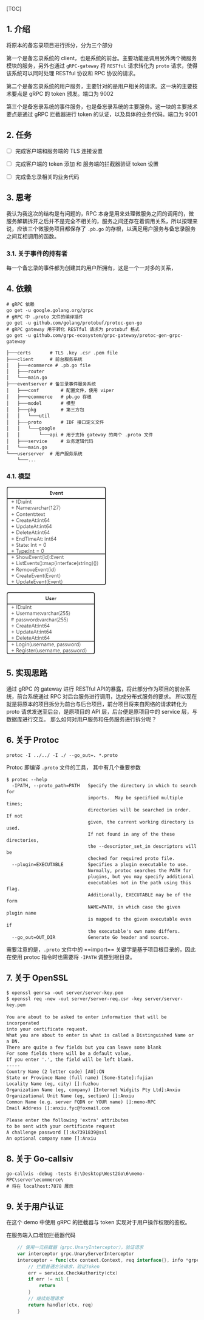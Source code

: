 [TOC]

## 1. 介绍

将原本的备忘录项目进行拆分，分为三个部分

第一个是备忘录系统的 client，也是系统的前台。主要功能是调用另外两个微服务模块的服务，另外也通过 `gRPC-gateway` 将 `RESTful` 请求转化为 `proto` 请求，使得该系统可以同时处理 RESTful 协议和 RPC 协议的请求。

第二个是备忘录系统的用户服务，主要针对的是用户相关的请求。这一块的主要技术要点是 gRPC 的 token 颁发。端口为 9002

第三个是备忘录系统的事件服务，也是备忘录系统的主要服务。这一块的主要技术要点是通过 gRPC 拦截器进行 token 的认证，以及具体的业务代码。端口为 9001


## 2. 任务

- [ ] 完成客户端和服务端的 TLS 连接设置
- [ ] 完成客户端的 token 添加 和 服务端的拦截器验证 token 设置
- [ ] 完成备忘录相关的业务代码


## 3. 思考

我认为我这次的结构是有问题的，RPC 本身是用来处理微服务之间的调用的，微服务解耦拆开之后并不是完全不相关的，服务之间还存在着调用关系，所以按理来说，应该三个微服务项目都保存了 `.pb.go` 的存根，以满足用户服务与备忘录服务之间互相调用的函数。

### 3.1. 关于事件的持有者

每一个备忘录的事件都为创建其的用户所拥有，这是一个一对多的关系，


## 4. 依赖

```shell
# gRPC 依赖
go get -u google.golang.org/grpc
# gRPC 中 .proto 文件的编译插件
go get -u github.com/golang/protobuf/protoc-gen-go
# gRPC gateway 用于转化 RESTful 请求为 protobuf 格式
go get -u github.com/grpc-ecosystem/grpc-gateway/protoc-gen-grpc-gateway
```

```shell
├───certs       # TLS .key .csr .pem file 
├───client      # 前台服务系统
│   ├───ecommerce # .pb.go file
│   ├───router 
│   └───main.go
├───eventserver # 备忘录事件服务系统
│   ├───conf        # 配置文件，使用 viper
│   ├───ecommerce   # pb.go 存根
│   ├───model       # 模型
│   ├───pkg         # 第三方包
│   │   └───util
│   ├───proto       # IDF 接口定义文件
│   │   └───google
│   │       └───api # 用于支持 gateway 的两个 .proto 文件
│   ├───service     # 业务逻辑代码
│   └───main.go
└───userserver  # 用户服务系统
    └───...

```









### 4.1. 模型

![image-20220529231530039](https://raw.githubusercontent.com/Anxiu0101/PicgoImg/master/202205292315060.png)

![image-20220529231530039](https://raw.githubusercontent.com/Anxiu0101/PicgoImg/master/202205310720330.png)



## 5. 实现思路

通过 gRPC 的 gateway 进行 RESTful API的暴露，将此部分作为项目的前台系统，前台系统通过 RPC 对后台服务进行调用，达成分布式服务的要求。
所以现在就是将原本的项目拆分为前台与后台项目，前台项目将来自网络的请求转化为 proto 请求发送至后台，是原项目的 API 层，后台便是原项目中的 service 层，与数据库进行交互。
那么如何对用户服务和任务服务进行拆分呢？

## 6. 关于 Protoc

```shell
protoc -I ../../ -I ./ --go_out=. *.proto
```

Protoc 即编译 `.proto` 文件的工具， 其中有几个重要参数

```shell
$ protoc --help
  -IPATH, --proto_path=PATH   Specify the directory in which to search for
                              imports.  May be specified multiple times;
                              directories will be searched in order.  If not
                              given, the current working directory is used.
                              If not found in any of the these directories,
                              the --descriptor_set_in descriptors will be
                              checked for required proto file.
  --plugin=EXECUTABLE         Specifies a plugin executable to use.
                              Normally, protoc searches the PATH for
                              plugins, but you may specify additional
                              executables not in the path using this flag.
                              Additionally, EXECUTABLE may be of the form
                              NAME=PATH, in which case the given plugin name
                              is mapped to the given executable even if
                              the executable's own name differs.
  --go_out=OUT_DIR            Generate Go header and source.

```

需要注意的是，`.proto` 文件中的 ==import== 关键字是基于项目根目录的，因此在使用 protoc 指令时也需要将 `-IPATH` 调整到根目录。

## 7. 关于 OpenSSL

```shell
$ openssl genrsa -out server/server-key.pem
$ openssl req -new -out server/server-req.csr -key server/server-key.pem

You are about to be asked to enter information that will be incorporated
into your certificate request.
What you are about to enter is what is called a Distinguished Name or a DN.
There are quite a few fields but you can leave some blank
For some fields there will be a default value,
If you enter '.', the field will be left blank.
-----
Country Name (2 letter code) [AU]:CN
State or Province Name (full name) [Some-State]:fujian
Locality Name (eg, city) []:fuzhou
Organization Name (eg, company) [Internet Widgits Pty Ltd]:Anxiu
Organizational Unit Name (eg, section) []:Anxiu
Common Name (e.g. server FQDN or YOUR name) []:memo-RPC
Email Address []:anxiu.fyc@foxmail.com

Please enter the following 'extra' attributes
to be sent with your certificate request
A challenge password []:Ax7391839@ssl
An optional company name []:Anxiu
```



## 8. 关于 Go-callsiv

```shell
go-callvis -debug -tests E:\Desktop\West2Go\6\memo-RPC\server\ecommerce\
# 将在 localhost:7878 展示
```


## 9. 关于用户认证

在这个 demo 中使用 gRPC 的拦截器与 token 实现对于用户操作权限的鉴权。

在服务端入口增加拦截器代码

```go
	// 使用一元拦截器（grpc.UnaryInterceptor），验证请求
	var interceptor grpc.UnaryServerInterceptor
	interceptor = func(ctx context.Context, req interface{}, info *grpc.UnaryServerInfo, handler grpc.UnaryHandler) (resp interface{}, err error) {
		// 拦截普通方法请求，验证Token
		err = service.CheckAuthority(ctx)
		if err != nil {
			return
		}
		// 继续处理请求
		return handler(ctx, req)
	}
```

